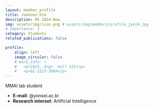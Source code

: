 ```yaml
---
layout: member_profile
title: Jaehoon Kim
description: MS 2024-Now
img: assets/img/icon.png # assets/img/members/profile_jykim.jpg
# importance: 1
category: Students
related_publications: false

profile:
    align: left
    image_circular: false
    # more_info: >
    #   <p>C625, Engr. Hall III</p>
    #   <p>02-2123-2869</p>
---
```


MMAI lab student

- **E-mail**: @yonsei.ac.kr
- **Research interset**: Artificial Intelligence

